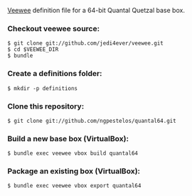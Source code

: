 [Veewee](https://github.com/jedi4ever/veewee) definition file for a 64-bit Quantal Quetzal base box.

### Checkout veewee source:

    $ git clone git://github.com/jedi4ever/veewee.git
    $ cd $VEEWEE_DIR
    $ bundle

### Create a definitions folder:

    $ mkdir -p definitions

### Clone this repository:

    $ git clone git://github.com/ngpestelos/quantal64.git

### Build a new base box (VirtualBox):

    $ bundle exec veewee vbox build quantal64

### Package an existing box (VirtualBox): 

    $ bundle exec veewee vbox export quantal64
